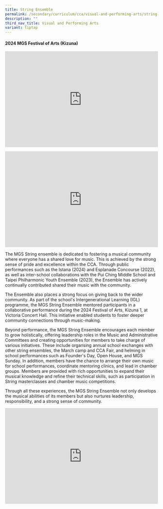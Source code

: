 ```yaml
---
title: String Ensemble
permalink: /secondary/curriculum/cca/visual-and-performing-arts/string-ensemble/
description: ""
third_nav_title: Visual and Performing Arts
variant: tiptap
---
```

<h4><strong>2024 MGS Festival of Arts (Kizuna)</strong></h4>
<div class="iframe-wrapper">
<iframe height="315" width="100%" allowfullscreen="true" frameborder="0" src="https://docs.google.com/presentation/d/e/2PACX-1vSQDXxH0XBdW5fDL9hrlD6Zcp5JRAhPlgkNlVuhZx7q25KxXSsuvM8vNAwGtXUk4CK2whjLL-yrlklj/embed?start=false&amp;loop=false&amp;delayms=3000"></iframe>
</div>
<p></p>
<div class="iframe-wrapper">
<iframe height="315" width="100%" allowfullscreen="true" frameborder="0" src="https://www.youtube.com/embed/isq_j2oQ5iU"></iframe>
</div>
<p>The MGS String ensemble is dedicated to fostering a musical community
where everyone has a shared love for music. This is achieved by the strong
sense of pride and excellence within the CCA. Through public performances
such as the Istana (2024) and Esplanade Concourse (2022), as well as inter-school
collaborations with the Pui Ching Middle School and Taipei Philharmonic
Youth Ensemble (2023), the Ensemble has actively continually contributed
shared their music with the community.</p>
<p>The Ensemble also places a strong focus on giving back to the wider community.
As part of the school's Intergenerational Learning (IGL) programme, the
MGS String Ensemble mentored participants in a collaborative performance
during the 2024 Festival of Arts, Kizuna 1, at Victoria Concert Hall. This
initiative enabled students to foster deeper community connections through
music-making.</p>
<p>Beyond performance, the MGS String Ensemble encourages each member to
grow holistically, offering leadership roles in the Music and Administrative
Committees and creating opportunities for members to take charge of various
initiatives. These include organsing annual school exchanges with other
string ensembles, the March camp and CCA Fair, and helming in school performances
such as Founder's Day, Open House, and MGS Sunday. In addition, members
have the chance to arrange their own music for school performances, coordinate
mentoring clinics, and lead in chamber groups. Members are provided with
rich opportunities to expand their musical knowledge and refine their technical
skills, such as participation in String masterclasses and chamber music
competitions.</p>
<p>Through all these experiences, the MGS String Ensemble not only develops
the musical abilities of its members but also nurtures leadership, responsibility,
and a strong sense of community.</p>
<div class="iframe-wrapper">
<iframe height="315" width="100%" allowfullscreen="true" frameborder="0" src="https://docs.google.com/presentation/d/e/2PACX-1vQV4tzHzwfrs1lYGUD2Bg8VUoMxajiZDWzNPu55Tdpqu0Ty2u9CGUbKYx39IC3av9yE20majsmKTdhd/embed?start=true&amp;loop=true&amp;delayms=3000"></iframe>
</div>
<h2></h2>
<p></p>